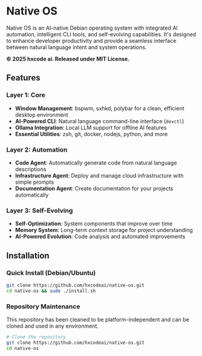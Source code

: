 # Native OS

Native OS is an AI-native Debian operating system with integrated AI automation, intelligent CLI tools, and self-evolving capabilities. It's designed to enhance developer productivity and provide a seamless interface between natural language intent and system operations.

**© 2025 hxcode ai. Released under MIT License.**

## Features

### Layer 1: Core
- **Window Management**: bspwm, sxhkd, polybar for a clean, efficient desktop environment
- **AI-Powered CLI**: Natural language command-line interface (`devctl`)
- **Ollama Integration**: Local LLM support for offline AI features
- **Essential Utilities**: zsh, git, docker, nodejs, python, and more

### Layer 2: Automation
- **Code Agent**: Automatically generate code from natural language descriptions
- **Infrastructure Agent**: Deploy and manage cloud infrastructure with simple prompts
- **Documentation Agent**: Create documentation for your projects automatically

### Layer 3: Self-Evolving
- **Self-Optimization**: System components that improve over time
- **Memory System**: Long-term context storage for project understanding
- **AI-Powered Evolution**: Code analysis and automated improvements

## Installation

### Quick Install (Debian/Ubuntu)

```bash
git clone https://github.com/hxcodeai/native-os.git
cd native-os && sudo ./install.sh
```

### Repository Maintenance

This repository has been cleaned to be platform-independent and can be cloned and used in any environment.

```bash
# Clone the repository
git clone https://github.com/hxcodeai/native-os.git
cd native-os
```
